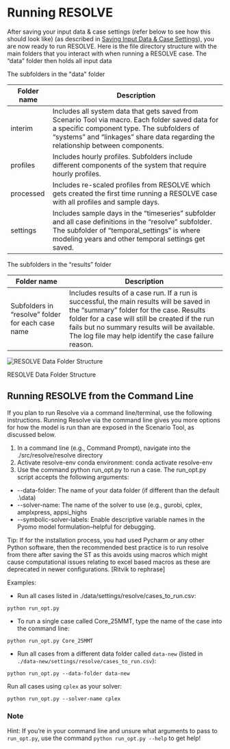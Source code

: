 # Running RESOLVE

After saving your input data & case settings (refer below to see how this should look like) (as described in [Saving Input Data & Case Settings](https://docs.ethree.com/projects/resolve/en/latest/user_guide/index.html#saving-inputs)), you are now ready to run RESOLVE. Here is the file directory structure with the main folders that you interact with when running a RESOLVE case. The “data” folder then holds all input data

The subfolders in the "data" folder

| Folder name | Description   |
|---------------------------------------------------|--------------------------------------------------------------------------------------------------------------------------------------------------------------------------------------------------------------------------------------------------------------------------------------------------|
| interim                                           | Includes all system data that gets saved from Scenario Tool via macro. Each folder saved data for a specific component type. The subfolders of “systems” and “linkages” share data regarding the relationship between components.                                                                |
| profiles                                          | Includes hourly profiles. Subfolders include different components of the system that require hourly profiles.                                                                                                                                                                                    |
| processed                                         | Includes re-scaled profiles from RESOLVE which gets created the first time running a RESOLVE case with all profiles and sample days.                                                                                                                                                             |
| settings                                          | Includes sample days in the “timeseries” subfolder and all case definitions in the “resolve” subfolder. The subfolder of “temporal_settings” is where modeling years and other temporal settings get saved.                                                                                      |

The subfolders in the “results” folder

| Folder name | Description |
|-------------|-------------|
| Subfolders in “resolve” folder for each case name | Includes results of a case run. If a run is successful, the main results will be saved in the “summary” folder for the case. Results folder for a case will still be created if the run fails but no summary results will be available. The log file may help identify the case failure reason.  |

![RESOLVE Data Folder Structure](_images/06124daeeb86dd1b8d9246153b3dc8c0.emf)

RESOLVE Data Folder Structure

## Running RESOLVE from the Command Line
If you plan to run Resolve via a command line/terminal, use the following instructions. Running Resolve via the command line gives you more options for how the model is run than are exposed in the Scenario Tool, as discussed below.

1. In a command line (e.g., Command Prompt), navigate into the ./src/resolve/resolve directory
1. Activate resolve-env conda environment: conda activate resolve-env
1. Use the command python run_opt.py to run a case. The run_opt.py script accepts the following arguments:
  - --data-folder: The name of your data folder (if different than the default .\data)
  - --solver-name: The name of the solver to use (e.g., gurobi, cplex, amplxpress, appsi_highs
  - --symbolic-solver-labels: Enable descriptive variable names in the Pyomo model formulation–helpful for debugging.

Tip: If for the installation process, you had used Pycharm or any other Python software, then the recommended best practice is to run resolve from there after saving the ST as this avoids using macros which might cause computational issues relating to excel based macros as these are deprecated in newer configurations. [Ritvik to rephrase]

Examples:

- Run all cases listed in ./data/settings/resolve/cases_to_run.csv:

```python run_opt.py ```

- To run a single case called Core_25MMT, type the name of the case into the command line:

```python run_opt.py Core_25MMT```

- Run all cases from a different data folder called `data-new` (listed in `./data-new/settings/resolve/cases_to_run.csv`):

```python run_opt.py --data-folder data-new```

Run all cases using `cplex` as your solver:

```python run_opt.py --solver-name cplex```

### Note
Hint: If you’re in your command line and unsure what arguments to pass to `run_opt.py`, use the command `python run_opt.py --help` to get help!